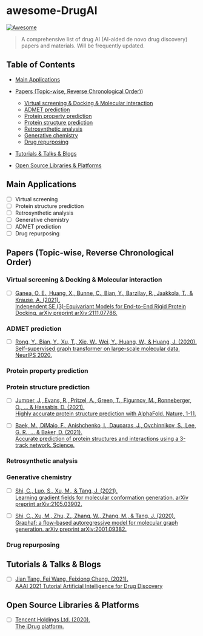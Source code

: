 # awesome-DrugAI
[![Awesome](https://cdn.rawgit.com/sindresorhus/awesome/d7305f38d29fed78fa85652e3a63e154dd8e8829/media/badge.svg)](https://github.com/sindresorhus/awesome#readme)
> A comprehensive list of drug AI (AI-aided de novo drug discovery) papers and materials. Will be frequently updated.


## Table of Contents
- [Main Applications](#main-applications)
- [Papers (Topic-wise, Reverse Chronological Order)](#papers-topic-wise-reverse-chronological-order))
    - [Virtual screening & Docking & Molecular interaction](#virtual-screening--docking--molecular-interaction)
    - [ADMET prediction](#admet-prediction)
    - [Protein property prediction](#protein-property-prediction)
    - [Protein structure prediction](#protein-structure-prediction)
    - [Retrosynthetic analysis](#retrosynthetic-analysis)
    - [Generative chemistry](#generative-chemistry)
    - [Drug repurposing](#drug-repurposing)


- [Tutorials & Talks & Blogs](#tutorials--talks--blogs)
- [Open Source Libraries & Platforms](#open-source-libraries--platforms)

## Main Applications

- [ ] Virtual screening
- [ ] Protein structure prediction
- [ ] Retrosynthetic analysis
- [ ] Generative chemistry
- [ ] ADMET prediction
- [ ] Drug repurposing

## Papers (Topic-wise, Reverse Chronological Order)

### Virtual screening & Docking & Molecular interaction

- [ ] [Ganea, O. E., Huang, X., Bunne, C., Bian, Y., Barzilay, R., Jaakkola, T., & Krause, A. (2021). \
  Independent SE (3)-Equivariant Models for End-to-End Rigid Protein Docking. arXiv preprint arXiv:2111.07786.](https://arxiv.org/abs/2111.07786)

### ADMET prediction

- [ ] [Rong, Y., Bian, Y., Xu, T., Xie, W., Wei, Y., Huang, W., & Huang, J. (2020). \
 Self-supervised graph transformer on large-scale molecular data. NeurIPS 2020.](https://arxiv.org/abs/2007.02835)


### Protein property prediction

### Protein structure prediction

- [ ] [Jumper, J., Evans, R., Pritzel, A., Green, T., Figurnov, M., Ronneberger, O., ... & Hassabis, D. (2021). \
 Highly accurate protein structure prediction with AlphaFold. Nature, 1-11.](https://www.nature.com/articles/s41586-021-03819-2)

- [ ] [Baek, M., DiMaio, F., Anishchenko, I., Dauparas, J., Ovchinnikov, S., Lee, G. R., ... & Baker, D. (2021). \
 Accurate prediction of protein structures and interactions using a 3-track network. Science.](https://www.biorxiv.org/content/10.1101/2021.06.14.448402v1.abstract)

### Retrosynthetic analysis

### Generative chemistry

- [ ] [Shi, C., Luo, S., Xu, M., & Tang, J. (2021). \
 Learning gradient fields for molecular conformation generation. arXiv preprint arXiv:2105.03902.](https://arxiv.org/abs/2105.03902)

- [ ] [Shi, C., Xu, M., Zhu, Z., Zhang, W., Zhang, M., & Tang, J. (2020). \
 Graphaf: a flow-based autoregressive model for molecular graph generation. arXiv preprint arXiv:2001.09382.](https://arxiv.org/abs/2001.09382)


### Drug repurposing



## Tutorials & Talks & Blogs

- [ ] [Jian Tang, Fei Wang, Feixiong Cheng. (2021). \
AAAI 2021 Tutorial Artificial Intelligence for Drug Discovery](https://deepgraphlearning.github.io/DrugTutorial_AAAI2021/)


## Open Source Libraries & Platforms

- [ ] [Tencent Holdings Ltd. (2020). \
The iDrug platform.](https://drug.ai.tencent.com/en)
